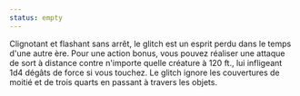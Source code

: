 ```yaml
---
status: empty
---
```

Clignotant et flashant sans arrêt, le glitch est un esprit perdu dans le temps d'une autre ère. Pour une action bonus, vous pouvez réaliser une attaque de sort à distance contre n'importe quelle créature à 120 ft., lui infligeant 1d4 dégâts de force si vous touchez. Le glitch ignore les couvertures de moitié et de trois quarts en passant à travers les objets.